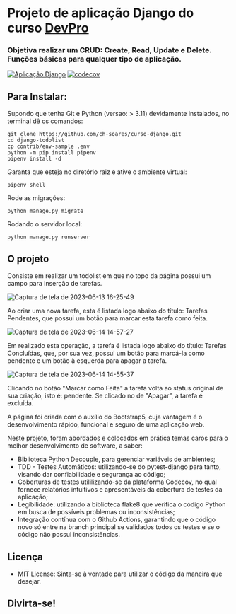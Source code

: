 # Projeto de aplicação Django do curso [DevPro](https://www.dev.pro.br/)

### Objetiva realizar um CRUD: Create, Read, Update e Delete. Funções básicas para qualquer tipo de aplicação.

[![Aplicação Django](https://github.com/ch-soares/django-todolist/actions/workflows/django.yml/badge.svg)](https://github.com/ch-soares/django-todolist/actions/workflows/django.yml)
[![codecov](https://codecov.io/gh/ch-soares/django-todolist/branch/main/graph/badge.svg?token=8EKW2SB2KC)](https://codecov.io/gh/ch-soares/django-todolist)

## Para Instalar:
Supondo que tenha Git e Python (versao: > 3.11) devidamente instalados, no terminal dê os comandos:

```commandline
git clone https://github.com/ch-soares/curso-django.git
cd django-todolist
cp contrib/env-sample .env
python -m pip install pipenv
pipenv install -d
```
Garanta que esteja no diretório raiz e ative o ambiente virtual:

```commandline
pipenv shell
```

Rode as migrações:

```commandline
python manage.py migrate
```

Rodando o servidor local:

```commandline
python manage.py runserver
```

## O projeto

Consiste em realizar um todolist em que no topo da página possui um campo para inserção de tarefas.

![Captura de tela de 2023-06-13 16-25-49](https://github.com/ch-soares/django-todolist/assets/65301099/d913b756-10c9-4ab6-822c-00a10fa97977)

Ao criar uma nova tarefa, esta é listada logo abaixo do título: Tarefas Pendentes, que possui um botão para marcar esta tarefa como feita.

![Captura de tela de 2023-06-14 14-57-27](https://github.com/ch-soares/django-todolist/assets/65301099/6cd40fdf-d638-409b-a02a-7c4d3533f61b)

Em realizado esta operação, a tarefa é listada logo abaixo do título: Tarefas Concluídas, que, por sua vez, possui um botão para marcá-la como pendente e um botão à esquerda para apagar a tarefa.

![Captura de tela de 2023-06-14 14-55-37](https://github.com/ch-soares/django-todolist/assets/65301099/70d628ae-1dba-4f41-94fd-b9776a50fb3a)

Clicando no botão "Marcar como Feita" a tarefa volta ao status original de sua criação, isto é: pendente. Se clicado no de "Apagar", a tarefa é excluída.

A página foi criada com o auxílio do Bootstrap5, cuja vantagem é o desenvolvimento rápido, funcional e seguro de uma aplicação web. 

Neste projeto, foram abordados e colocados em prática temas caros para o melhor desenvolvimento de software, a saber:
- Biblioteca Python Decouple, para gerenciar variáveis de ambientes;
- TDD - Testes Automáticos: utilizando-se do pytest-django para tanto, visando dar confiabilidade e segurança ao código;
- Coberturas de testes utililizando-se da plataforma Codecov, no qual fornece relatórios intuitivos e apresentáveis da cobertura de testes da aplicação;
- Legibilidade: utilizando a biblioteca flake8 que verifica o código Python em busca de possíveis problemas ou inconsistências;
- Integração contínua com o Github Actions, garantindo que o código novo só entre na branch principal se validados todos os testes e se o código não possui inconsistências.

## Licença
- MIT License: Sinta-se à vontade para utilizar o código da maneira que desejar.

## Divirta-se!
